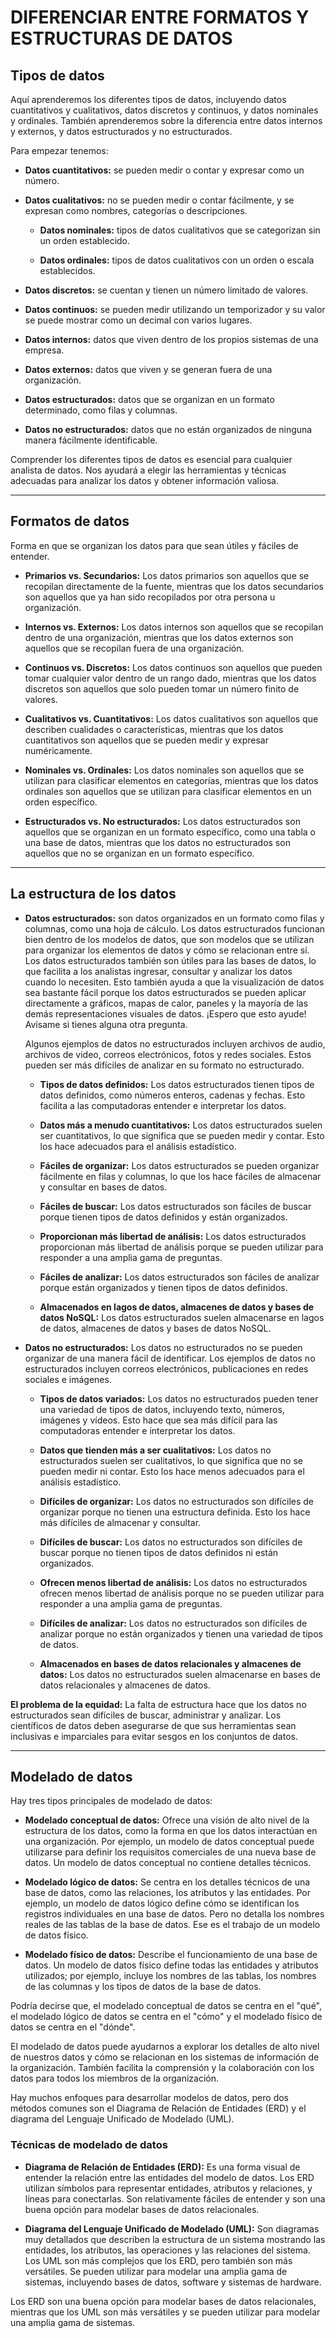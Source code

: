 # DIFERENCIAR ENTRE FORMATOS Y ESTRUCTURAS DE DATOS

## Tipos de datos

Aquí aprenderemos los diferentes tipos de datos, incluyendo datos cuantitativos y cualitativos, datos discretos y continuos, y datos nominales y ordinales. También aprenderemos sobre la diferencia entre datos internos y externos, y datos estructurados y no estructurados.

Para empezar tenemos:

* **Datos cuantitativos:** se pueden medir o contar y expresar como un número.

* **Datos cualitativos:** no se pueden medir o contar fácilmente, y se expresan como nombres, categorías o descripciones.

    * **Datos nominales:** tipos de datos cualitativos que se categorizan sin un orden establecido.

    * **Datos ordinales:** tipos de datos cualitativos con un orden o escala establecidos.

* **Datos discretos:** se cuentan y tienen un número limitado de valores.

* **Datos continuos:** se pueden medir utilizando un temporizador y su valor se puede mostrar como un decimal con varios lugares.

* **Datos internos:** datos que viven dentro de los propios sistemas de una empresa.

* **Datos externos:** datos que viven y se generan fuera de una organización.

* **Datos estructurados:** datos que se organizan en un formato determinado, como filas y columnas.

* **Datos no estructurados:** datos que no están organizados de ninguna manera fácilmente identificable.

Comprender los diferentes tipos de datos es esencial para cualquier analista de datos. Nos ayudará a elegir las herramientas y técnicas adecuadas para analizar los datos y obtener información valiosa.

--- 

## Formatos de datos

Forma en que se organizan los datos para que sean útiles y fáciles de entender.

* **Primarios vs. Secundarios:** Los datos primarios son aquellos que se recopilan directamente de la fuente, mientras que los datos secundarios son aquellos que ya han sido recopilados por otra persona u organización.

* **Internos vs. Externos:** Los datos internos son aquellos que se recopilan dentro de una organización, mientras que los datos externos son aquellos que se recopilan fuera de una organización.

* **Continuos vs. Discretos:** Los datos continuos son aquellos que pueden tomar cualquier valor dentro de un rango dado, mientras que los datos discretos son aquellos que solo pueden tomar un número finito de valores.

* **Cualitativos vs. Cuantitativos:** Los datos cualitativos son aquellos que describen cualidades o características, mientras que los datos cuantitativos son aquellos que se pueden medir y expresar numéricamente.

* **Nominales vs. Ordinales:** Los datos nominales son aquellos que se utilizan para clasificar elementos en categorías, mientras que los datos ordinales son aquellos que se utilizan para clasificar elementos en un orden específico.

* **Estructurados vs. No estructurados:** Los datos estructurados son aquellos que se organizan en un formato específico, como una tabla o una base de datos, mientras que los datos no estructurados son aquellos que no se organizan en un formato específico.

---
## La estructura de los datos

* **Datos estructurados:** son datos organizados en un formato como filas y columnas, como una hoja de cálculo. Los datos estructurados funcionan bien dentro de los modelos de datos, que son modelos que se utilizan para organizar los elementos de datos y cómo se relacionan entre sí. Los datos estructurados también son útiles para las bases de datos, lo que facilita a los analistas ingresar, consultar y analizar los datos cuando lo necesiten. Esto también ayuda a que la visualización de datos sea bastante fácil porque los datos estructurados se pueden aplicar directamente a gráficos, mapas de calor, paneles y la mayoría de las demás representaciones visuales de datos. ¡Espero que esto ayude! Avísame si tienes alguna otra pregunta.

    Algunos ejemplos de datos no estructurados incluyen archivos de audio, archivos de video, correos electrónicos, fotos y redes sociales. Estos pueden ser más difíciles de analizar en su formato no estructurado.

    * **Tipos de datos definidos:** Los datos estructurados tienen tipos de datos definidos, como números enteros, cadenas y fechas. Esto facilita a las computadoras entender e interpretar los datos.
    
    * **Datos más a menudo cuantitativos:** Los datos estructurados suelen ser cuantitativos, lo que significa que se pueden medir y contar. Esto los hace adecuados para el análisis estadístico.

    * **Fáciles de organizar:** Los datos estructurados se pueden organizar fácilmente en filas y columnas, lo que los hace fáciles de almacenar y consultar en bases de datos.

   * **Fáciles de buscar:** Los datos estructurados son fáciles de buscar porque tienen tipos de datos definidos y están organizados. 

   * **Proporcionan más libertad de análisis:** Los datos estructurados proporcionan más libertad de análisis porque se pueden utilizar para responder a una amplia gama de preguntas.

   * **Fáciles de analizar:** Los datos estructurados son fáciles de analizar porque están organizados y tienen tipos de datos definidos.

   * **Almacenados en lagos de datos, almacenes de datos y bases de datos NoSQL:** Los datos estructurados suelen almacenarse en lagos de datos, almacenes de datos y bases de datos NoSQL.

* **Datos no estructurados:** Los datos no estructurados no se pueden organizar de una manera fácil de identificar. Los ejemplos de datos no estructurados incluyen correos electrónicos, publicaciones en redes sociales e imágenes.

    * **Tipos de datos variados:** Los datos no estructurados pueden tener una variedad de tipos de datos, incluyendo texto, números, imágenes y vídeos. Esto hace que sea más difícil para las computadoras entender e interpretar los datos.

    * **Datos que tienden más a ser cualitativos:** Los datos no estructurados suelen ser cualitativos, lo que significa que no se pueden medir ni contar. Esto los hace menos adecuados para el análisis estadístico.

    * **Difíciles de organizar:** Los datos no estructurados son difíciles de organizar porque no tienen una estructura definida. Esto los hace más difíciles de almacenar y consultar.
    
    * **Difíciles de buscar:** Los datos no estructurados son difíciles de buscar porque no tienen tipos de datos definidos ni están organizados.

    * **Ofrecen menos libertad de análisis:** Los datos no estructurados ofrecen menos libertad de análisis porque no se pueden utilizar para responder a una amplia gama de preguntas.

    * **Difíciles de analizar:** Los datos no estructurados son difíciles de analizar porque no están organizados y tienen una variedad de tipos de datos.

    * **Almacenados en bases de datos relacionales y almacenes de datos:** Los datos no estructurados suelen almacenarse en bases de datos relacionales y almacenes de datos.

**El problema de la equidad:** La falta de estructura hace que los datos no estructurados sean difíciles de buscar, administrar y analizar. Los científicos de datos deben asegurarse de que sus herramientas sean inclusivas e imparciales para evitar sesgos en los conjuntos de datos.

---
## Modelado de datos

Hay tres tipos principales de modelado de datos:

* **Modelado conceptual de datos:** Ofrece una visión de alto nivel de la estructura de los datos, como la forma en que los datos interactúan en una organización. Por ejemplo, un modelo de datos conceptual puede utilizarse para definir los requisitos comerciales de una nueva base de datos. Un modelo de datos conceptual no contiene detalles técnicos.

* **Modelado lógico de datos:** Se centra en los detalles técnicos de una base de datos, como las relaciones, los atributos y las entidades. Por ejemplo, un modelo de datos lógico define cómo se identifican los registros individuales en una base de datos. Pero no detalla los nombres reales de las tablas de la base de datos. Ese es el trabajo de un modelo de datos físico.

* **Modelado físico de datos:** Describe el funcionamiento de una base de datos. Un modelo de datos físico define todas las entidades y atributos utilizados; por ejemplo, incluye los nombres de las tablas, los nombres de las columnas y los tipos de datos de la base de datos.

Podría decirse que, el modelado conceptual de datos se centra en el "qué", el modelado lógico de datos se centra en el "cómo" y el modelado físico de datos se centra en el "dónde".

El modelado de datos puede ayudarnos a explorar los detalles de alto nivel de nuestros datos y cómo se relacionan en los sistemas de información de la organización. También facilita la comprensión y la colaboración con los datos para todos los miembros de la organización.

Hay muchos enfoques para desarrollar modelos de datos, pero dos métodos comunes son el Diagrama de Relación de Entidades (ERD) y el diagrama del Lenguaje Unificado de Modelado (UML).

### Técnicas de modelado de datos

* **Diagrama de Relación de Entidades (ERD):** Es una forma visual de entender la relación entre las entidades del modelo de datos. Los ERD utilizan símbolos para representar entidades, atributos y relaciones, y líneas para conectarlas. Son relativamente fáciles de entender y son una buena opción para modelar bases de datos relacionales.

* **Diagrama del Lenguaje Unificado de Modelado (UML):** Son diagramas muy detallados que describen la estructura de un sistema mostrando las entidades, los atributos, las operaciones y las relaciones del sistema. Los UML son más complejos que los ERD, pero también son más versátiles. Se pueden utilizar para modelar una amplia gama de sistemas, incluyendo bases de datos, software y sistemas de hardware.

Los ERD son una buena opción para modelar bases de datos relacionales, mientras que los UML son más versátiles y se pueden utilizar para modelar una amplia gama de sistemas.


